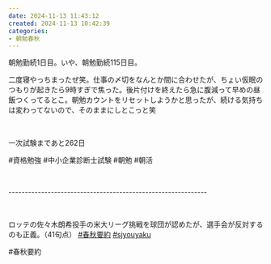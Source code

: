 ```yaml
---
date: 2024-11-13 11:43:12
created: 2024-11-13 10:42:39
categories:
- 朝勉春秋
---
```


朝勉勤続1日目。いや、朝勉勤続115日目。

二度寝やっちまったぜ笑。仕事の〆切をなんとか間に合わせたが、ちょい仮眠のつもりが起きたら9時すぎで焦った。後片付けを終えたら急に腹減って早めの昼飯つくってるとこ。朝勉カウントをリセットしようかと思ったが、続ける気持ちは変わってないので、そのままにしとこっと笑

<br>

一次試験まであと262日

#資格勉強 #中小企業診断士試験 #朝勉 #朝活

<br>

\-------------------------------------------------------------

<br>

ロッテの佐々木朗希投手の米大リーグ挑戦を球団が認めたが、選手会が反対するのも正義。（41句点） [#春秋要約](https://x.com/hashtag/%E6%98%A5%E7%A7%8B%E8%A6%81%E7%B4%84?src=hashtag_click) [#sjyouyaku](https://x.com/hashtag/sjyouyaku?src=hashtag_click)

#春秋要約